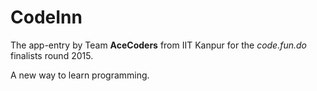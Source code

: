 # CodeInn

The app-entry by Team **AceCoders** from IIT Kanpur for the *code.fun.do* finalists round 2015.

A new way to learn programming.
